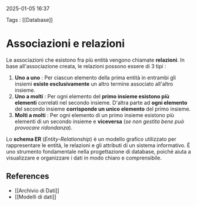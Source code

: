 2025-01-05 16:37

Tags : [[Database]]

# Associazioni e relazioni

Le associazioni che esistono fra più entità vengono chiamate **relazioni**. In base all'associazione creata, le relazioni possono essere di 3 tipi : 

1. **Uno a uno** : Per ciascun elemento della prima entità in entrambi gli insiemi **esiste esclusivamente** un altro termine associato all'altro insieme.
2. **Uno a molti** : Per ogni elemento del **primo insieme esistono più elementi** correlati nel secondo insieme. D'altra parte ad **ogni elemento** del secondo insieme **corrisponde un unico elemento** del primo insieme.
3. **Molti a molti** : Per ogni elemento di un primo insieme esistono più elementi di un secondo insieme e **viceversa** (*se non gestita bene può provocare ridondanza*).

Lo **schema ER** (*Entity-Relationship*) è un modello grafico utilizzato per rappresentare le entità, le relazioni e gli attributi di un sistema informativo. È uno strumento fondamentale nella progettazione di database, poiché aiuta a visualizzare e organizzare i dati in modo chiaro e comprensibile.
## References

- [[Archivio di Dati]]
- [[Modelli di dati]]